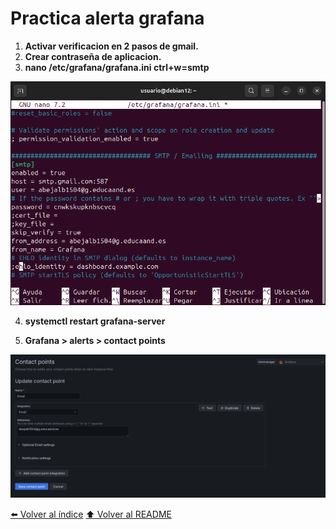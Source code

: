 # Practica alerta grafana

1. **Activar verificacion en 2 pasos de gmail.**
2. **Crear contraseña de aplicacion.**
3. **nano /etc/grafana/grafana.ini ctrl+w=smtp**

![alt text](image.png)

4. **systemctl restart grafana-server**

5. **Grafana > alerts > contact points**

![alt text](image-1.png)


[⬅️ Volver al índice](./Index.md)
[⬆️ Volver al README](/README.md)
